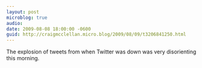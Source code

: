 ```yaml
---
layout: post
microblog: true
audio: 
date: 2009-08-08 18:00:00 -0600
guid: http://craigmcclellan.micro.blog/2009/08/09/t3206841250.html
---
```

The explosion of tweets from when Twitter was down was very disorienting this morning.
